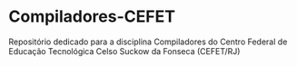 # Compiladores-CEFET
Repositório dedicado para a disciplina Compiladores do Centro Federal de Educação Tecnológica Celso Suckow da Fonseca (CEFET/RJ)

